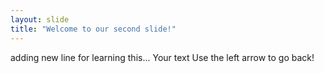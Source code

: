 ```yaml
---
layout: slide
title: "Welcome to our second slide!"
---
```

adding new line for learning this...
Your text
Use the left arrow to go back!
